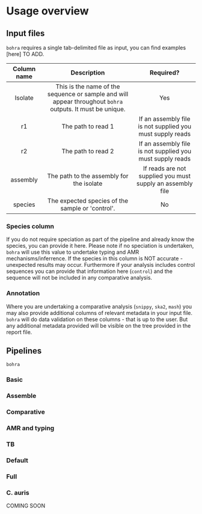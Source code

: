 # Usage overview

## Input files

`bohra` requires a single tab-delimited file as input, you can find examples [here] TO ADD.

| Column name | Description | Required? | 
| :---: | :---: | :---: | 
| Isolate | This is the name of the sequence or sample and will appear throughout `bohra` outputs. It must be unique.| Yes|
| r1 | The path to read 1 | If an assembly file is not supplied you must supply reads | 
| r2 | The path to read 2 | If an assembly file is not supplied you must supply reads |
| assembly | The path to the assembly for the isolate | If reads are not supplied you must supply an assembly file |
| species | The expected species of the sample or 'control'.  | No |

### Species column

If you do not require speciation as part of the pipeline and already know the species, you can provide it here. Please note if no speciation is undertaken, `bohra` will use this value to undertake typing and AMR mechanisms/inferrence. If the species in this column is NOT accurate - unexpected results may occur. Furthermore if your analysis includes control sequences you can provide that information here (`control`) and the sequence will not be included in any comparative analysis.

### Annotation

Where you are undertaking a comparative analysis (`snippy`, `ska2`, `mash`) you may also provide additional columns of relevant metadata in your input file. `bohra` will do data validation on these columns - that is up to the user. But any additional metadata provided will be visible on the tree provided in the report file.

 
## Pipelines

`bohra`

### Basic

### Assemble

### Comparative

### AMR and typing

### TB

### Default

### Full

### C. auris

COMING SOON